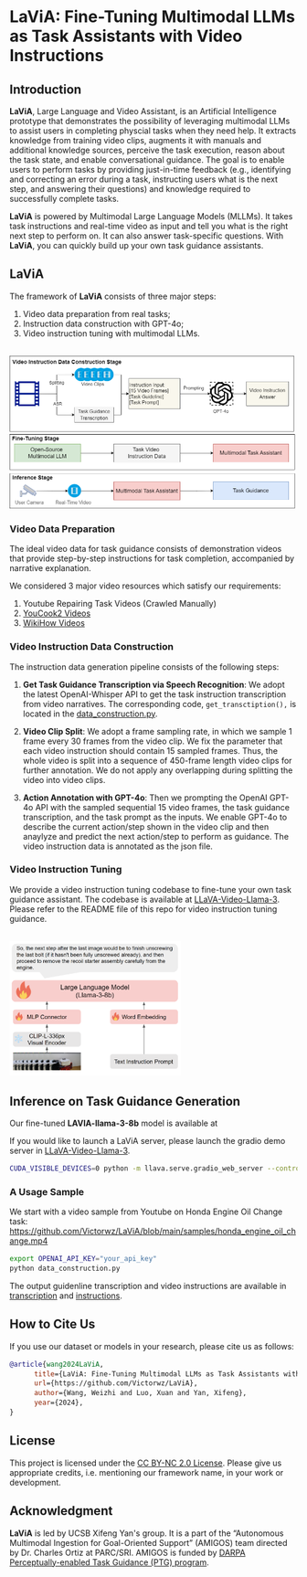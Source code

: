 # LaViA: Fine-Tuning Multimodal LLMs as Task Assistants with Video Instructions

## Introduction

**LaViA**, Large Language and Video Assistant, is an Artificial Intelligence prototype that demonstrates the possibility of leveraging multimodal LLMs to assist users in completing physcial tasks when they need help. It extracts knowledge from training video clips, augments it with manuals and additional knowledge sources, perceive the task execution, reason about the task state, and enable conversational guidance. The goal is to enable users to perform tasks by providing just-in-time feedback (e.g., identifying and correcting an error during a task, instructing users what is the next step, and answering their questions) and knowledge required to successfully complete tasks.

**LaViA** is powered by Multimodal Large Language Models (MLLMs). It takes task instructions and real-time video as input and tell you what is the right next step to perform on. It can also answer task-specific questions. With **LaViA**, you can quickly build up your own task guidance assistants.

## LaViA

The framework of **LaViA** consists of three major steps: 
1. Video data preparation from real tasks; 
2. Instruction data construction with GPT-4o;
3. Video instruction tuning with multimodal LLMs.

<br>
<img src="assets/lavia.png" width="500" />

### Video Data Preparation

The ideal video data for task guidance consists of demonstration videos that provide step-by-step instructions for task completion, accompanied by narrative explanation.

We considered 3 major video resources which satisfy our requirements:

1. Youtube Repairing Task Videos (Crawled Manually)
2. [YouCook2 Videos](http://youcook2.eecs.umich.edu/)
3. [WikiHow Videos](https://www.wikihow.com/Video)


### Video Instruction Data Construction
The instruction data generation pipeline consists of the following steps:

1. **Get Task Guidance Transcription via Speech Recognition**:
    We adopt the latest OpenAI-Whisper API to get the task instruction transcription from video narratives. The corresponding code, ``get_transctiption(),`` is located in the [data_construction.py](data_construction.py).

2. **Video Clip Split**:
   We adopt a frame sampling rate, in which we sample 1 frame every 30 frames from the video clip. We fix the parameter that each video instruction should contain 15 sampled frames. Thus, the whole video is split into a sequence of 450-frame length video clips for further annotation. We do not apply any overlapping during splitting the video into video clips. 

3. **Action Annotation with GPT-4o**:
    Then we prompting the OpenAI GPT-4o API with the sampled sequential 15 video frames, the task guidance transcription, and the task prompt as the inputs. We enable GPT-4o to describe the current action/step shown in the video clip and then anaylyze and predict the next action/step to perform as guidance. The video instruction data is annotated as the json file. 


### Video Instruction Tuning
We provide a video instruction tuning codebase to fine-tune your own task guidance assistant. The codebase is available at [LLaVA-Video-Llama-3](https://github.com/Victorwz/LLaVA-Video-Llama-3). Please refer to the README file of this repo for video instruction tuning guidance. 

<br>
<img src="assets/model.png" width="300" />

## Inference on Task Guidance Generation
Our fine-tuned **LAVIA-llama-3-8b** model is available at 

If you would like to launch a LaViA server, please launch the gradio demo server in [LLaVA-Video-Llama-3](https://github.com/Victorwz/LLaVA-Video-Llama-3).
```bash
CUDA_VISIBLE_DEVICES=0 python -m llava.serve.gradio_web_server --controller http://localhost:10000 --model-list-mode reload --share
```

### A Usage Sample
We start with a video sample from Youtube on Honda Engine Oil Change task:
https://github.com/Victorwz/LaViA/blob/main/samples/honda_engine_oil_change.mp4

<!-- [![Watch the video](https://img.youtube.com/vi/YOUR_VIDEO_ID/maxresdefault.jpg)](https://www.youtube.com/watch?v=vmCyqhjMZjU) -->

```bash
export OPENAI_API_KEY="your_api_key"
python data_construction.py
```

The output guidenline transcription and video instructions are available in [transcription](samples/honda_engine_oil_change_transcription.txt) and [instructions](samples/0_0.json).

## How to Cite Us

If you use our dataset or models in your research, please cite us as follows:

```bibtex
@article{wang2024LaViA,
      title={LaViA: Fine-Tuning Multimodal LLMs as Task Assistants with Video Instructions}, 
      url={https://github.com/Victorwz/LaViA},
      author={Wang, Weizhi and Luo, Xuan and Yan, Xifeng},
      year={2024},
}
```

## License
This project is licensed under the [CC BY-NC 2.0 License](https://creativecommons.org/licenses/by-nc/2.0/deed.en). Please give us appropriate credits, i.e. mentioning our framework name, in your work or development. 

## Acknowledgment
**LaViA** is led by UCSB Xifeng Yan's group.  It is a part of the “Autonomous Multimodal Ingestion for Goal-Oriented Support” (AMIGOS) team directed by Dr. Charles Ortiz at PARC/SRI.  AMIGOS is funded by [DARPA Perceptually-enabled Task Guidance (PTG) program](https://www.darpa.mil/program/perceptually-enabled-task-guidance). 

